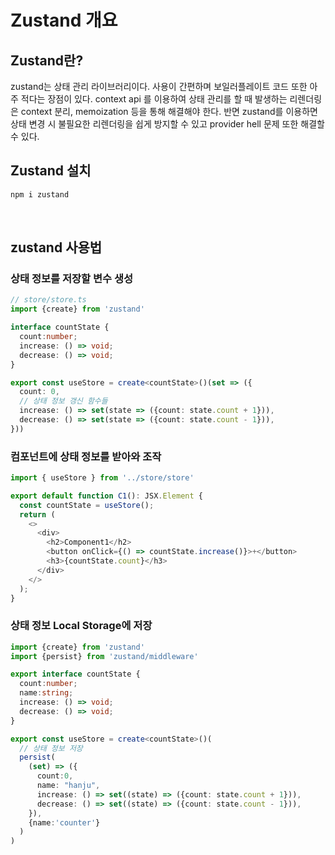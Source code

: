 # Zustand 개요

## Zustand란?
zustand는 상태 관리 라이브러리이다. 사용이 간편하며 보일러플레이트 코드 또한 아주 적다는 장점이 있다. context api 를 이용하여 상태 관리를 할 때 발생하는 리렌더링은 context 분리, memoization 등을 통해 해결해야 한다. 반면 zustand를 이용하면 상태 변경 시 불필요한 리렌더링을 쉽게 방지할 수 있고 provider hell 문제 또한 해결할 수 있다.

## Zustand 설치
```cmd
npm i zustand
```
<br>

## zustand 사용법

###  상태 정보를 저장할 변수 생성
```ts
// store/store.ts
import {create} from 'zustand'

interface countState {
  count:number;
  increase: () => void;
  decrease: () => void;
}

export const useStore = create<countState>()(set => ({
  count: 0,
  // 상태 정보 갱신 함수들
  increase: () => set(state => ({count: state.count + 1})),
  decrease: () => set(state => ({count: state.count - 1})),
}))
```

### 컴포넌트에 상태 정보를 받아와 조작
```ts
import { useStore } from '../store/store'

export default function C1(): JSX.Element {
  const countState = useStore();
  return (
    <>
      <div>
        <h2>Component1</h2>
        <button onClick={() => countState.increase()}>+</button>
        <h3>{countState.count}</h3>
      </div>
    </>
  );
}
```

### 상태 정보 Local Storage에 저장
```ts
import {create} from 'zustand'
import {persist} from 'zustand/middleware'

export interface countState {
  count:number;
  name:string;
  increase: () => void;
  decrease: () => void;
}

export const useStore = create<countState>()(
  // 상태 정보 저장
  persist(
    (set) => ({
      count:0,
      name: "hanju",
      increase: () => set((state) => ({count: state.count + 1})),
      decrease: () => set((state) => ({count: state.count - 1})),
    }),
    {name:'counter'}
  )
)
```
